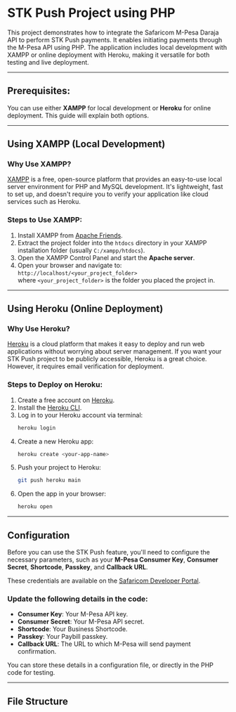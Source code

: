 # STK Push Project using PHP

This project demonstrates how to integrate the Safaricom M-Pesa Daraja API to perform STK Push payments. It enables initiating payments through the M-Pesa API using PHP. The application includes local development with XAMPP or online deployment with Heroku, making it versatile for both testing and live deployment.

---

## Prerequisites:
You can use either **XAMPP** for local development or **Heroku** for online deployment. This guide will explain both options.

---

## Using XAMPP (Local Development)

### Why Use XAMPP?
[XAMPP](https://www.apachefriends.org/index.html) is a free, open-source platform that provides an easy-to-use local server environment for PHP and MySQL development. It's lightweight, fast to set up, and doesn't require you to verify your application like cloud services such as Heroku.

### Steps to Use XAMPP:
1. Install XAMPP from [Apache Friends](https://www.apachefriends.org/index.html).
2. Extract the project folder into the `htdocs` directory in your XAMPP installation folder (usually `C:/xampp/htdocs`).
3. Open the XAMPP Control Panel and start the **Apache server**.
4. Open your browser and navigate to:  
   `http://localhost/<your_project_folder>`  
   where `<your_project_folder>` is the folder you placed the project in.

---

## Using Heroku (Online Deployment)

### Why Use Heroku?
[Heroku](https://www.heroku.com/) is a cloud platform that makes it easy to deploy and run web applications without worrying about server management. If you want your STK Push project to be publicly accessible, Heroku is a great choice. However, it requires email verification for deployment.

### Steps to Deploy on Heroku:
1. Create a free account on [Heroku](https://signup.heroku.com/).
2. Install the [Heroku CLI](https://devcenter.heroku.com/articles/heroku-cli).
3. Log in to your Heroku account via terminal:
    ```bash
    heroku login
    ```
4. Create a new Heroku app:
    ```bash
    heroku create <your-app-name>
    ```
5. Push your project to Heroku:
    ```bash
    git push heroku main
    ```
6. Open the app in your browser:
    ```bash
    heroku open
    ```

---

## Configuration

Before you can use the STK Push feature, you'll need to configure the necessary parameters, such as your **M-Pesa Consumer Key**, **Consumer Secret**, **Shortcode**, **Passkey**, and **Callback URL**.

These credentials are available on the [Safaricom Developer Portal](https://developer.safaricom.co.ke/daraja/apis/post/safaricom-safaricom).

### Update the following details in the code:

- **Consumer Key**: Your M-Pesa API key.
- **Consumer Secret**: Your M-Pesa API secret.
- **Shortcode**: Your Business Shortcode.
- **Passkey**: Your Paybill passkey.
- **Callback URL**: The URL to which M-Pesa will send payment confirmation.

You can store these details in a configuration file, or directly in the PHP code for testing.

---

## File Structure

